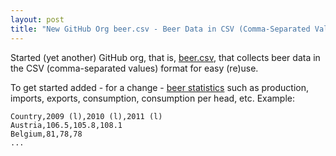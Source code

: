 ```yaml
---
layout: post
title: "New GitHub Org beer.csv - Beer Data in CSV (Comma-Separated Values) e.g. Wiener Original, 5.3%, 12.3°, Ottakringer, Vienna Lager"
---
```



Started (yet another) GitHub org, that is, [beer.csv](https://github.com/beercsv),
that collects beer data in the CSV (comma-separated values) format for
easy (re)use.

To get started added - for a change - [beer statistics](https://github.com/beercsv/statistics)
such as production, imports, exports, consumption, consumption per head,
etc. Example:

~~~
Country,2009 (l),2010 (l),2011 (l)
Austria,106.5,105.8,108.1
Belgium,81,78,78
...
~~~

